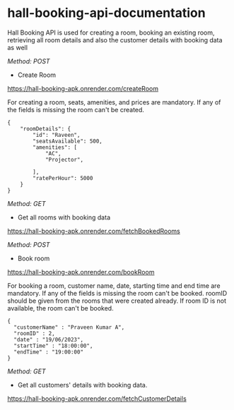 # hall-booking-api-documentation

Hall Booking API is used for creating a room, booking an existing room, retrieving all room details and also the customer details with booking data as well

*Method: POST*
- Create Room

https://hall-booking-apk.onrender.com/createRoom

For creating a room, seats, amenities, and prices are mandatory. If any of the fields is missing the room can't be created.

```
{
    "roomDetails": {
        "id": "Raveen",
        "seatsAvailable": 500,
        "amenities": [
            "AC",
            "Projector",

        ],
        "ratePerHour": 5000
    }
}
```


*Method: GET*

- Get all rooms with booking data
  
https://hall-booking-apk.onrender.com/fetchBookedRooms

*Method: POST*

- Book room
  
https://hall-booking-apk.onrender.com/bookRoom


For booking a room, customer name, date, starting time and end time are mandatory. If any of the fields is missing the room can't be booked. roomID should be given from the rooms that were created already. If room ID is not available, the room can't be booked.

```
{
  "customerName" : "Praveen Kumar A",
  "roomID" : 2,
  "date" : "19/06/2023",
  "startTime" : "18:00:00",
  "endTime" : "19:00:00"
}
```

*Method: GET*

- Get all customers' details with booking data.

https://hall-booking-apk.onrender.com/fetchCustomerDetails
